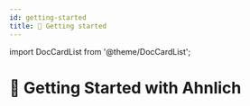 ```yaml
---
id: getting-started
title: 🚀 Getting started
---
```

import DocCardList from '@theme/DocCardList';

# 🚀 Getting Started with Ahnlich

<div className="remove-link-line">
  <DocCardList items={
    [
        {
            type: 'link',
            title: 'Installation',
            label: 'Installation',
            href: '/docs/getting-started/installation',
            description: ''
        },
        {
            type: 'link',
            title: 'Usage',
            label: 'Usage',
            href: '/docs/getting-started/usage',
            description: ''
        },
        {
            type: 'link',
            title: 'Comparison with othe tools',
            label: 'Comparison with othe tools',
            href: '/docs/getting-started/comparison-with-other-tools',
            description: ''
        },
        {
            type: 'link',
            title: 'Next Steps',
            label: 'Next Steps',
            href: '/docs/getting-started/next-steps',
            description: ''
        }
    ]
} />
</div>
